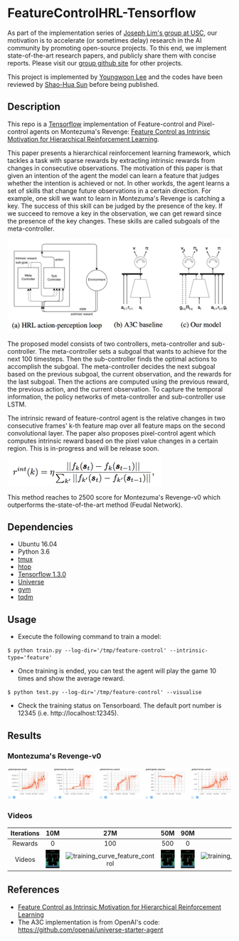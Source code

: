 # FeatureControlHRL-Tensorflow

As part of the implementation series of [Joseph Lim's group at USC](http://csail.mit.edu/~lim), our motivation is to accelerate (or sometimes delay) research in the AI community by promoting open-source projects. To this end, we implement state-of-the-art research papers, and publicly share them with concise reports. Please visit our [group github site](https://github.com/gitlimlab) for other projects.

This project is implemented by [Youngwoon Lee](https://github.com/youngwoon) and the codes have been reviewed by [Shao-Hua Sun](https://github.com/shaohua0116) before being published.

## Description
This repo is a [Tensorflow](https://www.tensorflow.org/) implementation of Feature-control and Pixel-control agents on Montezuma's Revenge: [Feature Control as Intrinsic Motivation for Hierarchical Reinforcement Learning](https://arxiv.org/abs/1705.06769).

This paper presents a hierarchical reinforcement learning framework, which tackles a task with sparse rewards by extracting intrinsic rewards from changes in consecutive observations. The motivation of this paper is that given an intention of the agent the model can learn a feature that judges whether the intention is achieved or not. In other workds, the agent learns a set of skills that change future observations in a certain direction. For example, one skill we want to learn in Montezuma's Revenge is catching a key. The success of this skill can be judged by the presence of the key. If we succeed to remove a key in the observation, we can get reward since the presence of the key changes. These skills are called subgoals of the meta-controller.

![model](assets/model.png)

The proposed model consists of two controllers, meta-controller and sub-controller. The meta-controller sets a subgoal that wants to achieve for the next 100 timesteps. Then the sub-controller finds the optimal actions to accomplish the subgoal. The meta-controller decides the next subgoal based on the previous subgoal, the current observation, and the rewards for the last subgoal. Then the actions are computed using the previous reward, the previous action, and the current observation. To capture the temporal information, the policy networks of meta-controller and sub-controller use LSTM.

The intrinsic reward of feature-control agent is the relative changes in two consecutive frames' k-th feature map over all feature maps on the second convolutional layer. The paper also proposes pixel-control agent which computes intrinsic reward based on the pixel value changes in a certain region. This is in-progress and will be release soon.

![intrinsic_feature](assets/intrinsic_feature.png)

This method reaches to 2500 score for Montezuma's Revenge-v0 which outperforms the-state-of-the-art method (Feudal Network).

## Dependencies

- Ubuntu 16.04
- Python 3.6
- [tmux](https://tmux.github.io)
- [htop](https://hisham.hm/htop)
- [Tensorflow 1.3.0](https://www.tensorflow.org/)
- [Universe](https://github.com/openai/universe)
- [gym](https://github.com/openai/gym)
- [tqdm](https://github.com/tqdm/tqdm)

## Usage

- Execute the following command to train a model:

```
$ python train.py --log-dir='/tmp/feature-control' --intrinsic-type='feature'
```

- Once training is ended, you can test the agent will play the game 10 times and show the average reward.

```
$ python test.py --log-dir='/tmp/feature-control' --visualise
```

- Check the training status on Tensorboard. The default port number is 12345 (i.e. http://localhost:12345).


## Results

### Montezuma's Revenge-v0

![training_curve_feature_control](assets/feature-control-bptt-100.png)

### Videos

| Iterations |                   10M                    |                   27M                    |                   50M                    |                   90M                    |                   160M                   |
| :--------: | :--------------------------------------: | :--------------------------------------: | :--------------------------------------: | :--------------------------------------: | :--------------------------------------: |
|  Rewards   |                    0                     |                   100                    |                   500                    |                    0                     |                   2500                   |
|   Videos   | ![training_curve_feature_control](assets/feature-control-video-10M.gif) | ![training_curve_feature_control](assets/feature-control-video-27M.gif) | ![training_curve_feature_control](assets/feature-control-video-50M.gif) | ![training_curve_feature_control](assets/feature-control-video-90M.gif) | ![training_curve_feature_control](assets/feature-control-video-160M.gif) |





## References

- [Feature Control as Intrinsic Motivation for Hierarchical Reinforcement Learning](https://arxiv.org/abs/1705.06769)
- The A3C implementation is from OpenAI's code: https://github.com/openai/universe-starter-agent


